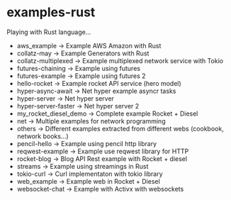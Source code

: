 # examples-rust
Playing with Rust language...

- aws_example -> Example AWS Amazon with Rust
- collatz-may -> Example Generators with Rust
- collatz-multiplexed -> Example multiplexed network service with Tokio
- futures-chaining -> Example using futures
- futures-example -> Example using futures 2
- hello-rocket -> Example rocket API service (hero model)
- hyper-async-await ->  Net hyper example asyncr tasks
- hyper-server -> Net hyper server
- hyper-server-faster -> Net hyper server 2
- my_rocket_diesel_demo -> Complete example Rocket + Diesel
- net -> Multiple examples for network programming
- others -> Different examples extracted from different webs (cookbook, network books...)
- pencil-hello -> Example using pencil http library
- reqwest-example -> Example use reqwest library for HTTP
- rocket-blog -> Blog API Rest example with Rocket + diesel
- streams -> Example using streamings in Rust
- tokio-curl -> Curl implementaton with tokio library
- web_example -> Example web in Rocket + Diesel
- websocket-chat -> Example with Activx with websockets



